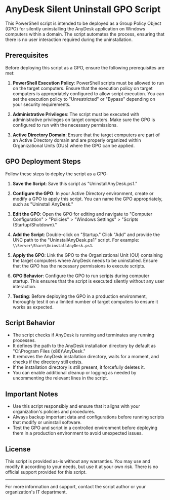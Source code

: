 # AnyDesk Silent Uninstall GPO Script

This PowerShell script is intended to be deployed as a Group Policy Object (GPO) for silently uninstalling the AnyDesk application on Windows computers within a domain. The script automates the process, ensuring that there is no user interaction required during the uninstallation.

## Prerequisites

Before deploying this script as a GPO, ensure the following prerequisites are met:

1. **PowerShell Execution Policy**: PowerShell scripts must be allowed to run on the target computers. Ensure that the execution policy on target computers is appropriately configured to allow script execution. You can set the execution policy to "Unrestricted" or "Bypass" depending on your security requirements.

2. **Administrative Privileges**: The script must be executed with administrative privileges on target computers. Make sure the GPO is configured to run with the necessary permissions.

3. **Active Directory Domain**: Ensure that the target computers are part of an Active Directory domain and are properly organized within Organizational Units (OUs) where the GPO can be applied.

## GPO Deployment Steps

Follow these steps to deploy the script as a GPO:

1. **Save the Script**: Save this script as "UninstallAnyDesk.ps1."

2. **Configure the GPO**: In your Active Directory environment, create or modify a GPO to apply this script. You can name the GPO appropriately, such as "Uninstall AnyDesk."

3. **Edit the GPO**: Open the GPO for editing and navigate to "Computer Configuration" > "Policies" > "Windows Settings" > "Scripts (Startup/Shutdown)."

4. **Add the Script**: Double-click on "Startup." Click "Add" and provide the UNC path to the "UninstallAnyDesk.ps1" script. For example: `\\Server\Share\UninstallAnyDesk.ps1`.

5. **Apply the GPO**: Link the GPO to the Organizational Unit (OU) containing the target computers where AnyDesk needs to be uninstalled. Ensure that the GPO has the necessary permissions to execute scripts.

6. **GPO Behavior**: Configure the GPO to run scripts during computer startup. This ensures that the script is executed silently without any user interaction.

7. **Testing**: Before deploying the GPO in a production environment, thoroughly test it on a limited number of target computers to ensure it works as expected.

## Script Behavior

- The script checks if AnyDesk is running and terminates any running processes.
- It defines the path to the AnyDesk installation directory by default as "C:\Program Files (x86)\AnyDesk."
- It removes the AnyDesk installation directory, waits for a moment, and checks if the directory still exists.
- If the installation directory is still present, it forcefully deletes it.
- You can enable additional cleanup or logging as needed by uncommenting the relevant lines in the script.

## Important Notes

- Use this script responsibly and ensure that it aligns with your organization's policies and procedures.
- Always backup important data and configurations before running scripts that modify or uninstall software.
- Test the GPO and script in a controlled environment before deploying them in a production environment to avoid unexpected issues.

## License

This script is provided as-is without any warranties. You may use and modify it according to your needs, but use it at your own risk. There is no official support provided for this script.

---

For more information and support, contact the script author or your organization's IT department.
